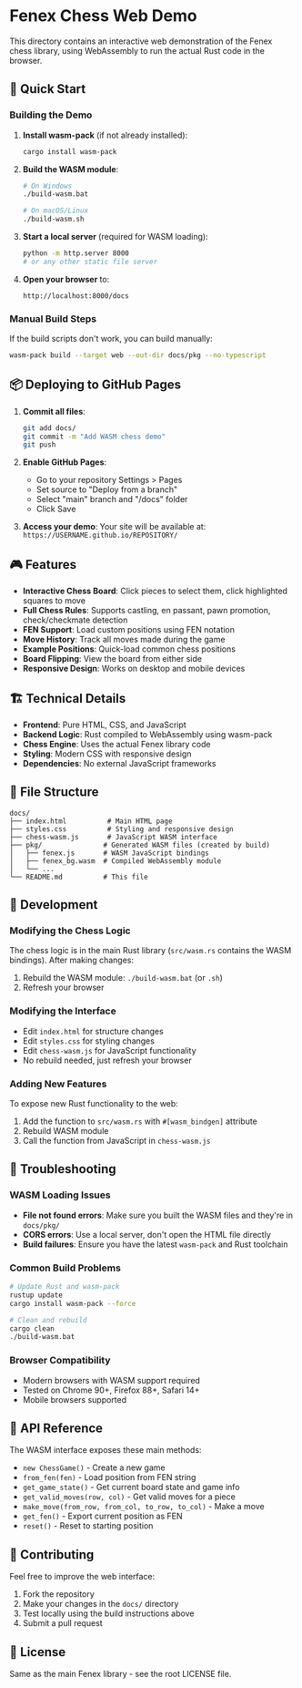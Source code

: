 # Fenex Chess Web Demo

This directory contains an interactive web demonstration of the Fenex chess library, using WebAssembly to run the actual Rust code in the browser.

## 🚀 Quick Start

### Building the Demo

1. **Install wasm-pack** (if not already installed):
   ```bash
   cargo install wasm-pack
   ```

2. **Build the WASM module**:
   ```bash
   # On Windows
   ./build-wasm.bat
   
   # On macOS/Linux
   ./build-wasm.sh
   ```

3. **Start a local server** (required for WASM loading):
   ```bash
   python -m http.server 8000
   # or any other static file server
   ```

4. **Open your browser** to:
   ```
   http://localhost:8000/docs
   ```

### Manual Build Steps

If the build scripts don't work, you can build manually:

```bash
wasm-pack build --target web --out-dir docs/pkg --no-typescript
```

## 📦 Deploying to GitHub Pages

1. **Commit all files**:
   ```bash
   git add docs/
   git commit -m "Add WASM chess demo"
   git push
   ```

2. **Enable GitHub Pages**:
   - Go to your repository Settings > Pages
   - Set source to "Deploy from a branch"
   - Select "main" branch and "/docs" folder
   - Click Save

3. **Access your demo**:
   Your site will be available at: `https://USERNAME.github.io/REPOSITORY/`

## 🎮 Features

- **Interactive Chess Board**: Click pieces to select them, click highlighted squares to move
- **Full Chess Rules**: Supports castling, en passant, pawn promotion, check/checkmate detection
- **FEN Support**: Load custom positions using FEN notation
- **Move History**: Track all moves made during the game
- **Example Positions**: Quick-load common chess positions
- **Board Flipping**: View the board from either side
- **Responsive Design**: Works on desktop and mobile devices

## 🏗️ Technical Details

- **Frontend**: Pure HTML, CSS, and JavaScript
- **Backend Logic**: Rust compiled to WebAssembly using wasm-pack
- **Chess Engine**: Uses the actual Fenex library code
- **Styling**: Modern CSS with responsive design
- **Dependencies**: No external JavaScript frameworks

## 📁 File Structure

```
docs/
├── index.html          # Main HTML page
├── styles.css          # Styling and responsive design
├── chess-wasm.js       # JavaScript WASM interface
├── pkg/               # Generated WASM files (created by build)
│   ├── fenex.js       # WASM JavaScript bindings
│   ├── fenex_bg.wasm  # Compiled WebAssembly module
│   └── ...
└── README.md          # This file
```

## 🔧 Development

### Modifying the Chess Logic

The chess logic is in the main Rust library (`src/wasm.rs` contains the WASM bindings). After making changes:

1. Rebuild the WASM module: `./build-wasm.bat` (or `.sh`)
2. Refresh your browser

### Modifying the Interface

- Edit `index.html` for structure changes
- Edit `styles.css` for styling changes  
- Edit `chess-wasm.js` for JavaScript functionality
- No rebuild needed, just refresh your browser

### Adding New Features

To expose new Rust functionality to the web:

1. Add the function to `src/wasm.rs` with `#[wasm_bindgen]` attribute
2. Rebuild WASM module
3. Call the function from JavaScript in `chess-wasm.js`

## 🐛 Troubleshooting

### WASM Loading Issues

- **File not found errors**: Make sure you built the WASM files and they're in `docs/pkg/`
- **CORS errors**: Use a local server, don't open the HTML file directly
- **Build failures**: Ensure you have the latest `wasm-pack` and Rust toolchain

### Common Build Problems

```bash
# Update Rust and wasm-pack
rustup update
cargo install wasm-pack --force

# Clean and rebuild
cargo clean
./build-wasm.bat
```

### Browser Compatibility

- Modern browsers with WASM support required
- Tested on Chrome 90+, Firefox 88+, Safari 14+
- Mobile browsers supported

## 📖 API Reference

The WASM interface exposes these main methods:

- `new ChessGame()` - Create a new game
- `from_fen(fen)` - Load position from FEN string
- `get_game_state()` - Get current board state and game info
- `get_valid_moves(row, col)` - Get valid moves for a piece
- `make_move(from_row, from_col, to_row, to_col)` - Make a move
- `get_fen()` - Export current position as FEN
- `reset()` - Reset to starting position

## 🤝 Contributing

Feel free to improve the web interface:

1. Fork the repository
2. Make your changes in the `docs/` directory
3. Test locally using the build instructions above  
4. Submit a pull request

## 📄 License

Same as the main Fenex library - see the root LICENSE file.
